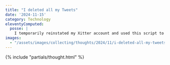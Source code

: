 ```yaml
---
title: "I deleted all my Tweets"
date: '2024-11-15'
category: Technology
eleventyComputed:
  posse: |
    I temporarily reinstated my Xitter account and used this script to delete all my Tweets https://github.com/lucahammer/tweetXer. This house is clean!
images:
  - "/assets/images/collecting/thoughts/2024/11/i-deleted-all-my-tweets-01.jpg"
---
```


{% include "partials/thought.html" %}